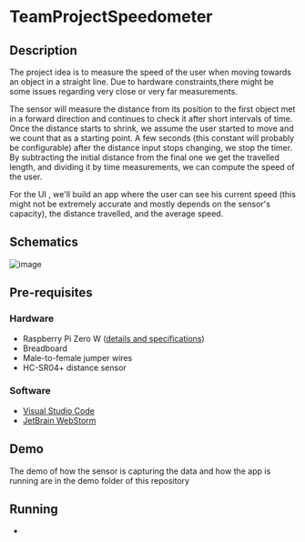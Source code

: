 # TeamProjectSpeedometer

## Description

The project idea is to measure the speed of the user when moving towards an object in a straight line. Due to hardware constraints,there might be some issues regarding very close or very far measurements.

The sensor will measure the distance from its position to the first object met in a forward direction and continues to check it after short intervals of time. Once the distance starts to shrink, we assume the user started to move and we count that as a starting point. A few seconds (this constant will probably be configurable) after the distance input stops changing, we stop the timer. By subtracting the initial distance from the final one we get the travelled length, and dividing it by time measurements, we can compute the speed of the user. 

For the UI , we'll build an app where the user can see his current speed (this might not be extremely accurate and mostly depends on the sensor's capacity), the distance travelled, and the average speed.

## Schematics

![image](https://user-images.githubusercontent.com/58001743/167450207-002589b0-830c-44a0-87cb-b0fe4ec164b3.png)

## Pre-requisites

### Hardware

* Raspberry Pi Zero W ([details and specifications](https://itsfoss.com/raspberry-pi-zero-w/))
* Breadboard
* Male-to-female jumper wires
* HC-SR04+ distance sensor

### Software

* [Visual Studio Code](https://code.visualstudio.com/)
* [JetBrain WebStorm](https://www.jetbrains.com/webstorm/)

## Demo

The demo of how the sensor is capturing the data and how the app is running are in the demo folder of this repository

## Running

* 
